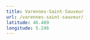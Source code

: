 ```yaml
---
title: Varennes-Saint-Sauveur
url: /varennes-saint-sauveur/
latitude: 46.489
longitude: 5.246
---
```


